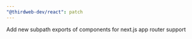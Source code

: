 ```yaml
---
"@thirdweb-dev/react": patch
---
```


Add new subpath exports of components for next.js app router support

